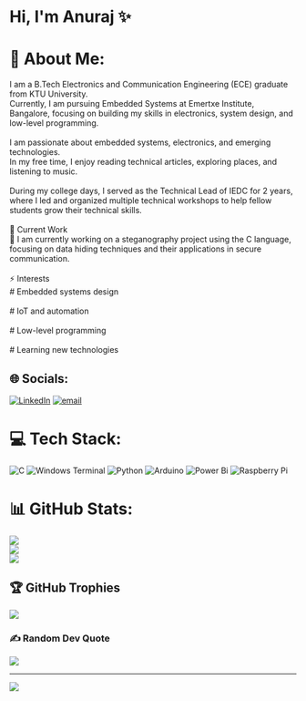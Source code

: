 # Hi, I'm Anuraj ✨
# 💫 About Me:
I am a B.Tech Electronics and Communication Engineering (ECE) graduate from KTU University.<br>Currently, I am pursuing Embedded Systems at Emertxe Institute, Bangalore, focusing on building my skills in electronics, system design, and low-level programming.<br><br>I am passionate about embedded systems, electronics, and emerging technologies.<br>In my free time, I enjoy reading technical articles, exploring places, and listening to music.<br><br>During my college days, I served as the Technical Lead of IEDC for 2 years, where I led and organized multiple technical workshops to help fellow students grow their technical skills.<br><br>🚀 Current Work<br>🔹 I am currently working on a steganography project using the C language, focusing on data hiding techniques and their applications in secure communication.<br><br>⚡ Interests<br>#  Embedded systems design<br><br># IoT and automation<br><br># Low-level programming<br><br># Learning new technologies


## 🌐 Socials:
[![LinkedIn](https://img.shields.io/badge/LinkedIn-%230077B5.svg?logo=linkedin&logoColor=white)](https://linkedin.com/in/www.linkedin.com/in/anurajr01) [![email](https://img.shields.io/badge/Email-D14836?logo=gmail&logoColor=white)](mailto:Anurajrajan01@gmail.com) 

# 💻 Tech Stack:
![C](https://img.shields.io/badge/c-%2300599C.svg?style=for-the-badge&logo=c&logoColor=white) ![Windows Terminal](https://img.shields.io/badge/Windows%20Terminal-%234D4D4D.svg?style=for-the-badge&logo=windows-terminal&logoColor=white) ![Python](https://img.shields.io/badge/python-3670A0?style=for-the-badge&logo=python&logoColor=ffdd54) ![Arduino](https://img.shields.io/badge/-Arduino-00979D?style=for-the-badge&logo=Arduino&logoColor=white) ![Power Bi](https://img.shields.io/badge/power_bi-F2C811?style=for-the-badge&logo=powerbi&logoColor=black) ![Raspberry Pi](https://img.shields.io/badge/-Raspberry_Pi-C51A4A?style=for-the-badge&logo=Raspberry-Pi)
# 📊 GitHub Stats:
![](https://github-readme-stats.vercel.app/api?username=Anu-raj-dot&theme=radical&hide_border=false&include_all_commits=false&count_private=false)<br/>
![](https://nirzak-streak-stats.vercel.app/?user=Anu-raj-dot&theme=radical&hide_border=false)<br/>
![](https://github-readme-stats.vercel.app/api/top-langs/?username=Anu-raj-dot&theme=radical&hide_border=false&include_all_commits=false&count_private=false&layout=compact)

## 🏆 GitHub Trophies
![](https://github-profile-trophy.vercel.app/?username=Anu-raj-dot&theme=radical&no-frame=false&no-bg=true&margin-w=4)

### ✍️ Random Dev Quote
![](https://quotes-github-readme.vercel.app/api?type=horizontal&theme=radical)

---
[![](https://visitcount.itsvg.in/api?id=Anu-raj-dot&icon=0&color=0)](https://visitcount.itsvg.in)

<!-- Proudly created with GPRM ( https://gprm.itsvg.in ) -->


